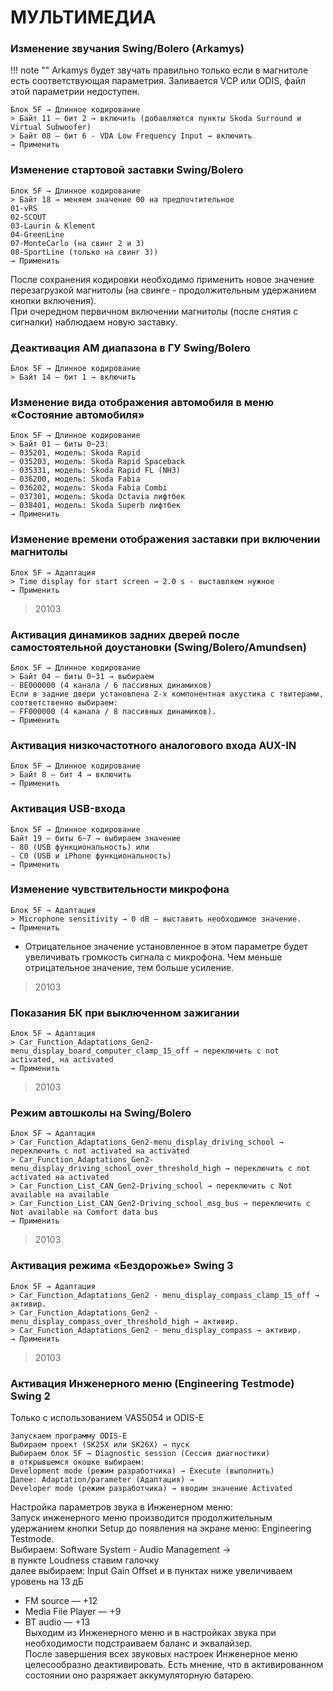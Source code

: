 # МУЛЬТИМЕДИА

### Изменение звучания Swing/Bolero (Arkamys)
!!! note ""
    Arkamys будет звучать правильно только если в магнитоле есть соответствующая параметрия. Заливается VCP или ODIS, файл этой параметрии недоступен.

```
Блок 5F → Длинное кодирование  
> Байт 11 — бит 2 → включить (добавляются пункты Skoda Surround и Virtual Subwoofer)
> Байт 08 – бит 6 - VDA Low Frequency Input → включить
→ Применить
```

### Изменение стартовой заставки Swing/Bolero
```
Блок 5F → Длинное кодирование  
> Байт 18 → меняем значение 00 на предпочтительное
01-vRS
02-SCOUT
03-Laurin & Klement
04-GreenLine
07-MonteCarlo (на свинг 2 и 3)
08-SportLine (только на свинг 3))
→ Применить
```
После сохранения кодировки необходимо применить новое значение перезагрузкой магнитолы (на свинге - продолжительным удержанием кнопки включения).  
При очередном первичном включении магнитолы (после снятия с сигналки) наблюдаем новую заставку.

### Деактивация AM диапазона в ГУ Swing/Bolero
```
Блок 5F → Длинное кодирование  
> Байт 14 – бит 1 → включить
```

### Изменение вида отображения автомобиля в меню «Состояние автомобиля»
```
Блок 5F → Длинное кодирование  
> Байт 01 – биты 0~23:
– 035201, модель: Skoda Rapid
– 035203, модель: Skoda Rapid Spaceback
- 035331, модель: Skoda Rapid FL (NH3)
– 036200, модель: Skoda Fabia
– 036202, модель: Skoda Fabia Combi
– 037301, модель: Skoda Octavia лифтбек
– 038401, модель: Skoda Superb лифтбек
→ Применить
```

### Изменение времени отображения заставки при включении магнитолы
```
Блок 5F → Адаптация 
> Time display for start screen → 2.0 s - выставляем нужное
→ Применить
```
> 20103

### Активация динамиков задних дверей после самостоятельной доустановки (Swing/Bolero/Amundsen)
```
Блок 5F → Длинное кодирование
> Байт 04 – биты 0~31 → выбираем
- ВЕ000000 (4 канала / 6 пассивных динамиков)
Если в задние двери установлена 2-х компонентная акустика с твитерами, соответственно выбираем:
— FF000000 (4 канала / 8 пассивных динамиков).
→ Применить
```

### Активация низкочастотного аналогового входа AUX-IN
```
Блок 5F → Длинное кодирование
> Байт 8 – бит 4 → включить
→ Применить
```

### Активация USB-входа
```
Блок 5F → Длинное кодирование
Байт 19 – биты 6~7 → выбираем значение
- 80 (USB функциональность) или
- С0 (USB и iPhone функциональность)
→ Применить
```

### Изменение чувствительности микрофона
```
Блок 5F → Адаптация 
> Microphone sensitivity → 0 dB – выставить необходимое значение.
→ Применить
```
* Отрицательное значение установленное в этом параметре будет увеличивать громкость сигнала с микрофона. Чем меньше отрицательное значение, тем больше усиление.
> 20103

### Показания БК при выключенном зажигании
```
Блок 5F → Адаптация 
> Car_Function_Adaptations_Gen2-menu_display_board_computer_clamp_15_off → переключить с not activated, на activated
→ Применить
```
> 20103

### Режим автошколы на Swing/Bolero
```
Блок 5F → Адаптация 
> Car_Function_Adaptations_Gen2-menu_display_driving_school → переключить с not activated на activated
> Car_Function_Adaptations_Gen2-menu_display_driving_school_over_threshold_high → переключить с not activated на activated
> Car_Function_List_CAN_Gen2-Driving_school → переключить с Not available на available
> Car_Function_List_CAN_Gen2-Driving_school_msg_bus → переключить с Not available на Comfort data bus
→ Применить
```
> 20103

### Активация режима «Бездорожье» Swing 3
```
Блок 5F → Адаптация 
> Car_Function_Adaptations_Gen2 - menu_display_compass_clamp_15_off → активир.
> Car_Function_Adaptations_Gen2 - menu_display_compass_over_threshold_high → активир.
> Car_Function_Adaptations_Gen2 - menu_display_compass → активир.
→ Применить
```
> 20103

### Активация Инженерного меню (Engineering Testmode) Swing 2
Только с использованием VAS5054 и ODIS-E
```
Запускаем программу ODIS-E
Выбираем проект (SK25X или SK26X) → пуск
Выбираем блок 5F → Diagnostic session (Сессия диагностики)
в открывшемся окошке выбираем:
Development mode (режим разработчика) → Execute (выполнить)
Далее: Adaptation/parameter (Адаптация) →
Developer mode (режим разработчика) → вводим значение Activated
```
Настройка параметров звука в Инженерном меню:  
Запуск инженерного меню производится продолжительным удержанием кнопки Setup до появления на экране меню: Engineering Testmode.   
Выбираем: Software System - Audio Management →   
в пункте Loudness ставим галочку   
далее выбираем: Input Gain Offset и в пунктах ниже увеличиваем уровень на 13 дБ   
* FM source — +12   
* Media File Player — +9   
* BT audio — +13   
Выходим из Инженерного меню и в настройках звука при необходимости подстраиваем баланс и эквалайзер.   
После завершения всех звуковых настроек Инженерное меню целесообразно деактивировать. Есть мнение, что в активированном состоянии оно разряжает аккумуляторную батарею.